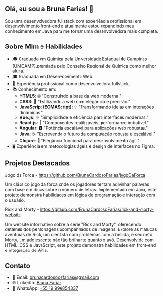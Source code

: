 

## Olá, eu sou a Bruna Farias! 👋
Sou uma desenvolvedora fullstack com experiência profissional em desenvolvimento front-end e atualmente estou expandindo meu conhecimento em Java para me tornar uma desenvolvedora mais completa.
## Sobre Mim e Habilidades

- 🎓 Graduada em Química pela Universidade Estadual de Campinas (UNICAMP),premiada pelo Conselho Regional de Química como melhor aluna.
- 🎓 Graduada em Desenvolvimento Web.
- 💼 Experiência profissional como desenvolvedora fullstack.
- 📚 Conhecimento em:
  - **HTML5**: 🌐 "Construindo a base da web moderna."
  - **CSS3**: 🎨 "Estilizando a web com elegância e precisão."
  - **JavaScript (ECMAScript)**: 💡 "Transformando ideias em interações dinâmicas."
  - **Vue.js**: ⚛️ "Simplicidade e eficiência para interfaces modernas."
  - **React.js**: 🔧 "Componentes reutilizáveis, performance imbatível."
  - **Angular**: 🅰️ "Potência escalável para aplicações web robustas."
  - **Java**: ☕️ "Escrevendo o futuro da computação robusta e escalável."
  - **Clojure**: 🍃 "Elegância funcional para desenvolvimento ágil."
- 🖥️ Experiência em metodologias ágeis e design de interfaces no Figma.



 ## Projetos Destacados
 Jogo da Forca - https://github.com/BrunaCardosoFarias/jogoDaForca

Um clássico jogo da forca onde os jogadores tentam adivinhar palavras com base em dicas sobre o número de letras. Implementado em Java, este projeto demonstra habilidades em lógica de programação e interação com o usuário.

 Rick and Morty - https://github.com/BrunaCardosoFarias/rick-and-morty-website

Um website informativo sobre a série "Rick and Morty", oferecendo detalhes dos personagens acompanhados de imagens. Explore as malucas aventuras de Rick, um cientista com problemas com a bebida, e seu neto Morty, um adolescente não tão brilhante quanto o avô. Desenvolvido com HTML, CSS e JavaScript, este projeto demonstra habilidades em front-end e integração de APIs.

## Contato
- 📧 Email: brunacardosodefarias@gmail.com
- 🌐 LinkedIn: [Bruna Farias](https://www.linkedin.com/in/bruna-farias-94aa4615a/)
- 📱 WhatsApp: [+55 19 996854337](https://wa.me/5519996854337)


